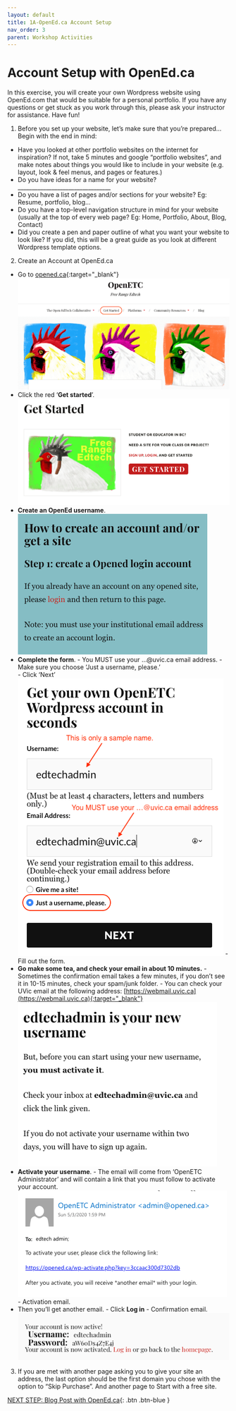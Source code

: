 ```yaml
---
layout: default
title: 1A-OpenEd.ca Account Setup
nav_order: 3
parent: Workshop Activities
---
```

# Account Setup with OpenEd.ca
In this exercise, you will create your own Wordpress website using OpenEd.com that would be suitable for a personal portfolio. If you have any questions or get stuck as you work through this, please ask your instructor for assistance. Have fun!

1. Before you set up your website, let’s make sure that you’re prepared... Begin with the end in mind:
  - Have you looked at other portfolio websites on the internet for inspiration?  If not, take 5 minutes and google “portfolio websites”, and make notes about things you would like to include in your website (e.g. layout, look & feel menus, and pages or features.)
  - Do you have ideas for a name for your website? _________________________________
  - Do you have a list of pages and/or sections for your website? Eg: Resume, portfolio, blog...
  - Do you have a top-level navigation structure in mind for your website (usually at the top of every web page? Eg: Home, Portfolio, About, Blog, Contact)
  - Did you create a pen and paper outline of what you want your website to look like?  If you did, this will be a great guide as you look at different Wordpress template options.

2. Create an Account at OpenEd.ca
  - Go to [opened.ca](https://opened.ca/){:target="_blank"} 
  ![OpenEd homepage](/images/opened-setup-01.png)
  - Click the red ‘**Get started**’.
  ![Get Started button](/images/opened-setup-02.png)
  - **Create an OpenEd username**.<br>
  ![Open Ed user name window](/images/opened-setup-03.png)
  - **Complete the form**.
        - You MUST use your …@uvic.ca email address.
        - Make sure you choose ‘Just a username, please.’<br>
        - Click ‘Next’<br>
   ![Completing the form with username and uvic email](/images/opened-setup-04.png)
        - Fill out the form.
  - **Go make some tea, and check your email in about 10 minutes.**
        - Sometimes the confirmation email takes a few minutes, if you don’t see it in 10-15 minutes, check your spam/junk folder.
        - You can check your UVic email at the following address: [https://webmail.uvic.ca](https://webmail.uvic.ca){:target="_blank"} 
   ![Confirmation email example](/images/opened-setup-05.png)
  - **Activate your username**.
        - The email will come from ‘OpenETC Administrator’ and will contain a link that you must follow to activate your account.<br>
   ![Second confirmation email example with link](/images/opened-setup-06.png)
        - Activation email.
  - Then you’ll get another email.
        - Click **Log in**
        - Confirmation email.<br>
   ![Final email example](/images/opened-setup-07.png)

3. If you are met with another page asking you to give your site an address, the last option should be the first domain you chose with the option to “Skip Purchase”. And another page to Start with a free site.

[NEXT STEP: Blog Post with OpenEd.ca](open-ed-blog-post){: .btn .btn-blue }
